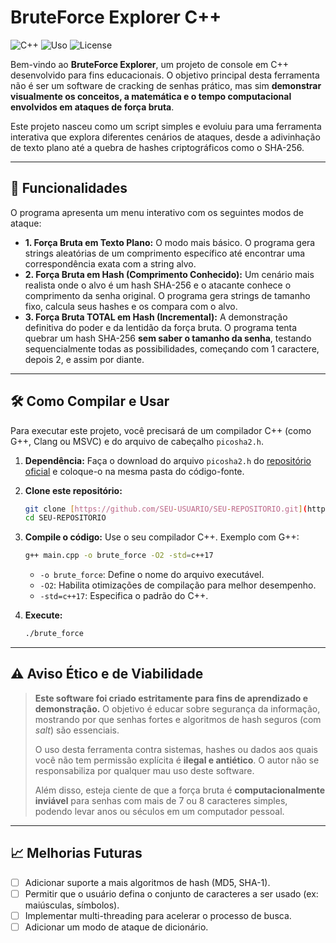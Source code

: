 # BruteForce Explorer C++

![C++](https://img.shields.io/badge/language-C%2B%2B-blue.svg)
![Uso](https://img.shields.io/badge/Uso-Educacional-yellow?style=flat-square)
![License](https://img.shields.io/badge/license-MIT-green.svg)

Bem-vindo ao **BruteForce Explorer**, um projeto de console em C++ desenvolvido para fins educacionais. O objetivo principal desta ferramenta não é ser um software de cracking de senhas prático, mas sim **demonstrar visualmente os conceitos, a matemática e o tempo computacional envolvidos em ataques de força bruta**.

Este projeto nasceu como um script simples e evoluiu para uma ferramenta interativa que explora diferentes cenários de ataques, desde a adivinhação de texto plano até a quebra de hashes criptográficos como o SHA-256.

---

## 🚀 Funcionalidades

O programa apresenta um menu interativo com os seguintes modos de ataque:

* **1. Força Bruta em Texto Plano:** O modo mais básico. O programa gera strings aleatórias de um comprimento específico até encontrar uma correspondência exata com a string alvo.
* **2. Força Bruta em Hash (Comprimento Conhecido):** Um cenário mais realista onde o alvo é um hash SHA-256 e o atacante conhece o comprimento da senha original. O programa gera strings de tamanho fixo, calcula seus hashes e os compara com o alvo.
* **3. Força Bruta TOTAL em Hash (Incremental):** A demonstração definitiva do poder e da lentidão da força bruta. O programa tenta quebrar um hash SHA-256 **sem saber o tamanho da senha**, testando sequencialmente todas as possibilidades, começando com 1 caractere, depois 2, e assim por diante.

---

## 🛠️ Como Compilar e Usar

Para executar este projeto, você precisará de um compilador C++ (como G++, Clang ou MSVC) e do arquivo de cabeçalho `picosha2.h`.

1.  **Dependência:** Faça o download do arquivo `picosha2.h` do [repositório oficial](https://github.com/okdshin/picosha2) e coloque-o na mesma pasta do código-fonte.

2.  **Clone este repositório:**
    ```bash
    git clone [https://github.com/SEU-USUARIO/SEU-REPOSITORIO.git](https://github.com/SEU-USUARIO/SEU-REPOSITORIO.git)
    cd SEU-REPOSITORIO
    ```

3.  **Compile o código:**
    Use o seu compilador C++. Exemplo com G++:
    ```bash
    g++ main.cpp -o brute_force -O2 -std=c++17
    ```
    * `-o brute_force`: Define o nome do arquivo executável.
    * `-O2`: Habilita otimizações de compilação para melhor desempenho.
    * `-std=c++17`: Especifica o padrão do C++.

4.  **Execute:**
    ```bash
    ./brute_force
    ```

---

## ⚠️ Aviso Ético e de Viabilidade

> **Este software foi criado estritamente para fins de aprendizado e demonstração.** O objetivo é educar sobre segurança da informação, mostrando por que senhas fortes e algoritmos de hash seguros (com *salt*) são essenciais.
>
> O uso desta ferramenta contra sistemas, hashes ou dados aos quais você não tem permissão explícita é **ilegal e antiético**. O autor não se responsabiliza por qualquer mau uso deste software.
>
> Além disso, esteja ciente de que a força bruta é **computacionalmente inviável** para senhas com mais de 7 ou 8 caracteres simples, podendo levar anos ou séculos em um computador pessoal.

---

## 📈 Melhorias Futuras

* [ ] Adicionar suporte a mais algoritmos de hash (MD5, SHA-1).
* [ ] Permitir que o usuário defina o conjunto de caracteres a ser usado (ex: maiúsculas, símbolos).
* [ ] Implementar multi-threading para acelerar o processo de busca.
* [ ] Adicionar um modo de ataque de dicionário.
